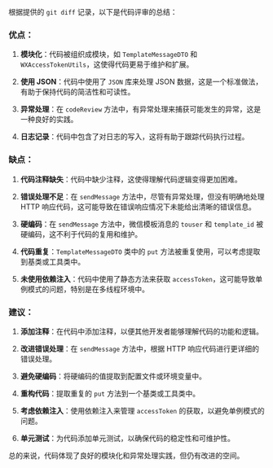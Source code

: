 根据提供的 `git diff` 记录，以下是代码评审的总结：

### 优点：

1. **模块化**：代码被组织成模块，如 `TemplateMessageDTO` 和 `WXAccessTokenUtils`，这使得代码更易于维护和扩展。

2. **使用 JSON**：代码中使用了 `JSON` 库来处理 JSON 数据，这是一个标准做法，有助于保持代码的简洁性和可读性。

3. **异常处理**：在 `codeReview` 方法中，有异常处理来捕获可能发生的异常，这是一种良好的实践。

4. **日志记录**：代码中包含了对日志的写入，这将有助于跟踪代码执行过程。

### 缺点：

1. **代码注释缺失**：代码中缺少注释，这使得理解代码逻辑变得更加困难。

2. **错误处理不足**：在 `sendMessage` 方法中，尽管有异常处理，但没有明确地处理 HTTP 响应代码，这可能导致在错误响应情况下未能给出清晰的错误信息。

3. **硬编码**：在 `sendMessage` 方法中，微信模板消息的 `touser` 和 `template_id` 被硬编码，这不利于代码的复用和维护。

4. **代码重复**：`TemplateMessageDTO` 类中的 `put` 方法被重复使用，可以考虑提取到基类或工具类中。

5. **未使用依赖注入**：代码中使用了静态方法来获取 `accessToken`，这可能导致单例模式的问题，特别是在多线程环境中。

### 建议：

1. **添加注释**：在代码中添加注释，以便其他开发者能够理解代码的功能和逻辑。

2. **改进错误处理**：在 `sendMessage` 方法中，根据 HTTP 响应代码进行更详细的错误处理。

3. **避免硬编码**：将硬编码的值提取到配置文件或环境变量中。

4. **重构代码**：提取重复的 `put` 方法到一个基类或工具类中。

5. **考虑依赖注入**：使用依赖注入来管理 `accessToken` 的获取，以避免单例模式的问题。

6. **单元测试**：为代码添加单元测试，以确保代码的稳定性和可维护性。

总的来说，代码体现了良好的模块化和异常处理实践，但仍有改进的空间。